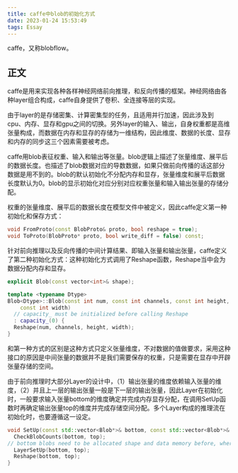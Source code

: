 ```yaml
---
title: caffe中blob的初始化方式
date: 2023-01-24 15:53:49
tags: Essay
---
```


caffe，又称blobflow。

<!--more-->


## 正文

caffe是用来实现各种各样神经网络前向推理，和反向传播的框架。神经网络由各种layer组合构成，caffe自身提供了卷积、全连接等层的实现。

由于layer的是存储密集、计算密集型的任务，且适用并行加速，因此涉及到cpu、内存、显存和gpu之间的切换。另外layer的输入、输出，自身权重都是高维张量构成，而数据在内存和显存的存储为一维结构，因此维度、数据的长度、显存和内存的同步这三个因素需要被考虑。

caffe用blob表征权重、输入和输出等张量。blob逻辑上描述了张量维度、展平后的数据长度。也描述了blob数据对应的导数数据，如果只做前向传播的话这部分数据是用不到的。blob的默认初始化不分配内存和显存，张量维度和展平后数据长度默认为0。blob的显示初始化对应分别对应权重张量和输入输出张量的存储分配。

权重的张量维度、展平后的数据长度在模型文件中被定义，因此caffe定义第一种初始化和保存方式：

```C++
void FromProto(const BlobProto& proto, bool reshape = true);
void ToProto(BlobProto* proto, bool write_diff = false) const;
```

针对前向推理以及反向传播的中间计算结果、即输入张量和输出张量，caffe定义了第二种初始化方式：这种初始化方式调用了Reshape函数，Reshape当中会为数据分配内存和显存。

```C++
explicit Blob(const vector<int>& shape);

template <typename Dtype>
Blob<Dtype>::Blob(const int num, const int channels, const int height,
    const int width)
  // capacity_ must be initialized before calling Reshape
  : capacity_(0) {
  Reshape(num, channels, height, width);
}
```

和第一种方式的区别是这种方式只定义张量维度，不对数据的值做要求，采用这种接口的原因是中间张量的数据并不是我们需要保存的权重，只是需要在显存中开辟张量存储的空间。

由于前向推理时大部分Layer的设计中，（1）输出张量的维度依赖输入张量的维度，（2）并且上一层的输出张量一般是下一层的输出张量，因此Layer在初始化时，一般要求输入张量bottom的维度确定并完成内存显存分配，在调用SetUp函数时再确定输出张量top的维度并完成存储空间分配。多个Layer构成的推理流在初始化时，也要遵循这一设定。

```C++
void SetUp(const std::vector<Blob*>& bottom, const std::vector<Blob*>& top) {
  CheckBlobCounts(bottom, top);
// bottom blobs need to be allocated shape and data memory before, where top blobs don't.
  LayerSetUp(bottom, top); 
  Reshape(bottom, top);
}
```
